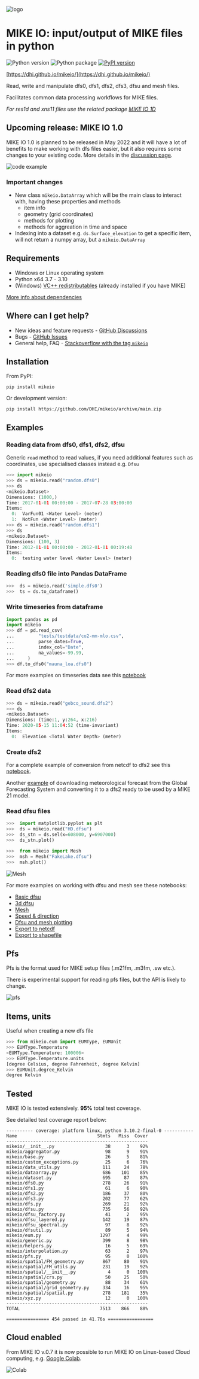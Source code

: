 
![logo](https://raw.githubusercontent.com/DHI/mikeio/main/images/logo/PNG/MIKE-IO-Logo-Pos-RGB-nomargin.png)
# MIKE IO: input/output of MIKE files in python
 ![Python version](https://img.shields.io/pypi/pyversions/mikeio.svg) 
![Python package](https://github.com/DHI/mikeio/workflows/Python%20package/badge.svg) [![PyPI version](https://badge.fury.io/py/mikeio.svg)](https://badge.fury.io/py/mikeio)


[https://dhi.github.io/mikeio/](https://dhi.github.io/mikeio/)

Read, write and manipulate dfs0, dfs1, dfs2, dfs3, dfsu and mesh files.

Facilitates common data processing workflows for MIKE files.

*For res1d and xns11 files use the related package [MIKE IO 1D](https://github.com/DHI/mikeio1d)*

## Upcoming release: MIKE IO 1.0
MIKE IO 1.0 is planned to be released in May 2022 and it will have a lot of benefits to make working with dfs files easier, but it also requires some changes to your existing code. More details in the [discussion page](https://github.com/DHI/mikeio/discussions/279).

![code example](https://raw.githubusercontent.com/DHI/mikeio/main/images/code.png)

### Important changes
* New class `mikeio.DataArray` which will be the main class to interact with, having these properties and methods
  - item info
  - geometry (grid coordinates)
  - methods for plotting
  - methods for aggreation in time and space
* Indexing into a dataset e.g. `ds.Surface_elevation` to get a specific item, will not return a numpy array, but a `mikeio.DataArray`

## Requirements
* Windows or Linux operating system
* Python x64 3.7 - 3.10
* (Windows) [VC++ redistributables](https://support.microsoft.com/en-us/help/2977003/the-latest-supported-visual-c-downloads) (already installed if you have MIKE)

[More info about dependencies](http://docs.mikepoweredbydhi.com/nuget/)

## Where can I get help?

* New ideas and feature requests - [GitHub Discussions](http://github.com/DHI/mikeio/discussions) 
* Bugs - [GitHub Issues](http://github.com/DHI/mikeio/issues) 
* General help, FAQ - [Stackoverflow with the tag `mikeio`](https://stackoverflow.com/questions/tagged/mikeio)

## Installation

From PyPI: 

`pip install mikeio`

Or development version:

`pip install https://github.com/DHI/mikeio/archive/main.zip`


## Examples

### Reading data from dfs0, dfs1, dfs2, dfsu

Generic `read` method to read values, if you need additional features such as coordinates, use specialised classes instead e.g. `Dfsu`

```python
>>> import mikeio
>>> ds = mikeio.read("random.dfs0")
>>> ds
<mikeio.Dataset>
Dimensions: (1000,)
Time: 2017-01-01 00:00:00 - 2017-07-28 03:00:00
Items:
  0:  VarFun01 <Water Level> (meter)
  1:  NotFun <Water Level> (meter)
>>> ds = mikeio.read("random.dfs1")
>>> ds
<mikeio.Dataset>
Dimensions: (100, 3)
Time: 2012-01-01 00:00:00 - 2012-01-01 00:19:48
Items:
  0:  testing water level <Water Level> (meter)
 ```

### Reading dfs0 file into Pandas DataFrame
```python
>>>  ds = mikeio.read('simple.dfs0')
>>>  ts = ds.to_dataframe()
```

### Write timeseries from dataframe
```python
import pandas as pd
import mikeio
>>> df = pd.read_csv(
...         "tests/testdata/co2-mm-mlo.csv",
...         parse_dates=True,
...         index_col="Date",
...         na_values=-99.99,
...     )
>>> df.to_dfs0("mauna_loa.dfs0")
```

For more examples on timeseries data see this [notebook](notebooks/Dfs0%20-%20Timeseries.ipynb)


### Read dfs2 data
```python
>>> ds = mikeio.read("gebco_sound.dfs2") 
>>> ds
<mikeio.Dataset>
Dimensions: (time:1, y:264, x:216)
Time: 2020-05-15 11:04:52 (time-invariant)
Items:
  0:  Elevation <Total Water Depth> (meter)
```

### Create dfs2
For a complete example of conversion from netcdf to dfs2 see this [notebook](notebooks/Dfs2%20-%20Sea%20surface%20temperature.ipynb).

Another [example](notebooks/Dfs2%20-%20Global%20Forecasting%20System.ipynb) of downloading meteorological forecast from the Global Forecasting System and converting it to a dfs2 ready to be used by a MIKE 21 model.

### Read dfsu files
```python
>>>  import matplotlib.pyplot as plt
>>>  ds = mikeio.read("HD.dfsu")
>>>  ds_stn = ds.sel(x=608000, y=6907000)
>>>  ds_stn.plot()
```

```python
>>>  from mikeio import Mesh
>>>  msh = Mesh("FakeLake.dfsu")
>>>  msh.plot()
```
![Mesh](https://raw.githubusercontent.com/DHI/mikeio/main/images/FakeLake.png)

For more examples on working with dfsu and mesh see these notebooks:
* [Basic dfsu](notebooks/Dfsu%20-%20Read.ipynb)
* [3d dfsu](notebooks/Dfsu%20-%203D%20sigma-z.ipynb)
* [Mesh](notebooks/Mesh.ipynb)
* [Speed & direction](notebooks/Dfsu%20-%20Speed%20and%20direction.ipynb)
* [Dfsu and mesh plotting](notebooks/Dfsu%20and%20Mesh%20-%20Plotting.ipynb)
* [Export to netcdf](notebooks/Dfsu%20-%20Export%20to%20netcdf.ipynb)
* [Export to shapefile](notebooks/Dfsu%20-%20Export%20to%20shapefile.ipynb)


## Pfs

Pfs is the format used for MIKE setup files (.m21fm, .m3fm, .sw etc.).

There is experimental support for reading pfs files, but the API is likely to change.

![pfs](images/pfs.gif)


## Items, units
 Useful when creating a new dfs file
```python
>>> from mikeio.eum import EUMType, EUMUnit
>>> EUMType.Temperature
<EUMType.Temperature: 100006>
>>> EUMType.Temperature.units
[degree Celsius, degree Fahrenheit, degree Kelvin]
>>> EUMUnit.degree_Kelvin
degree Kelvin
```

## Tested

MIKE IO is tested extensively. **95%** total test coverage.

See detailed test coverage report below:
```
---------- coverage: platform linux, python 3.10.2-final-0 -----------
Name                              Stmts   Miss  Cover
-----------------------------------------------------
mikeio/__init__.py                   38      3    92%
mikeio/aggregator.py                 98      9    91%
mikeio/base.py                       26      5    81%
mikeio/custom_exceptions.py          25      6    76%
mikeio/data_utils.py                111     24    78%
mikeio/dataarray.py                 686    101    85%
mikeio/dataset.py                   695     87    87%
mikeio/dfs0.py                      278     26    91%
mikeio/dfs1.py                       61      6    90%
mikeio/dfs2.py                      186     37    80%
mikeio/dfs3.py                      202     77    62%
mikeio/dfs.py                       269     21    92%
mikeio/dfsu.py                      735     56    92%
mikeio/dfsu_factory.py               41      2    95%
mikeio/dfsu_layered.py              142     19    87%
mikeio/dfsu_spectral.py              97      8    92%
mikeio/dfsutil.py                    89      5    94%
mikeio/eum.py                      1297      4    99%
mikeio/generic.py                   399      8    98%
mikeio/helpers.py                    16      5    69%
mikeio/interpolation.py              63      2    97%
mikeio/pfs.py                        95      0   100%
mikeio/spatial/FM_geometry.py       867     80    91%
mikeio/spatial/FM_utils.py          231     19    92%
mikeio/spatial/__init__.py            4      0   100%
mikeio/spatial/crs.py                50     25    50%
mikeio/spatial/geometry.py           88     34    61%
mikeio/spatial/grid_geometry.py     334     16    95%
mikeio/spatial/spatial.py           278    181    35%
mikeio/xyz.py                        12      0   100%
-----------------------------------------------------
TOTAL                              7513    866    88%

================ 454 passed in 41.76s =================
```

## Cloud enabled

From MIKE IO v.0.7 it is now possible to run MIKE IO on Linux-based Cloud computing, e.g. [Google Colab](https://colab.research.google.com/).

![Colab](images/colab.png)

